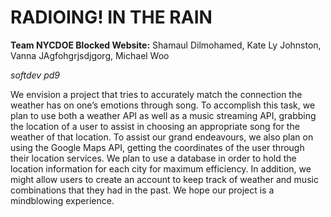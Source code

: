 # RADIOING! IN THE RAIN

**Team NYCDOE Blocked Website:** Shamaul Dilmohamed, Kate Ly Johnston, Vanna JAgfohgrjsdjgorg, Michael Woo

*softdev pd9*


We envision a project that tries to accurately match the connection the weather has on one’s emotions through song. To accomplish this task, we plan to use both a weather API as well as a music streaming API, grabbing the location of a user to assist in choosing an appropriate song for the weather of that location. To assist our grand endeavours, we also plan on using the Google Maps API, getting the coordinates of the user through their location services. We plan to use a database in order to hold the location information for each city for maximum efficiency. In addition, we might allow users to create an account to keep track of weather and music combinations that they had in the past. We hope our project is a mindblowing experience.
